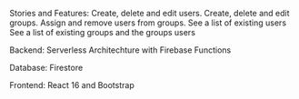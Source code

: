 Stories and Features:
Create, delete and edit users.
Create, delete and edit groups.
Assign and remove users from groups.
See a list of existing users
See a list of existing groups and the groups users

Backend:
Serverless Architechture with Firebase Functions

Database:
Firestore

Frontend:
React 16 and Bootstrap
